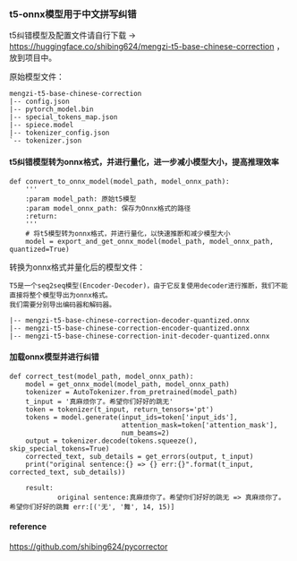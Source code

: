 ### t5-onnx模型用于中文拼写纠错
t5纠错模型及配置文件请自行下载 -> https://huggingface.co/shibing624/mengzi-t5-base-chinese-correction ，放到项目中。

原始模型文件：
```
mengzi-t5-base-chinese-correction
|-- config.json
|-- pytorch_model.bin
|-- special_tokens_map.json
|-- spiece.model
|-- tokenizer_config.json
`-- tokenizer.json
```

#### t5纠错模型转为onnx格式，并进行量化，进一步减小模型大小，提高推理效率
```
def convert_to_onnx_model(model_path, model_onnx_path):
    '''
    :param model_path: 原始t5模型
    :param model_onnx_path: 保存为Onnx格式的路径
    :return:
    '''
    # 将t5模型转为onnx格式，并进行量化，以快速推断和减少模型大小
    model = export_and_get_onnx_model(model_path, model_onnx_path, quantized=True)
```

转换为onnx格式并量化后的模型文件：

```
T5是一个seq2seq模型(Encoder-Decoder)，由于它反复使用decoder进行推断，我们不能直接将整个模型导出为onnx格式。
我们需要分别导出编码器和解码器。

|-- mengzi-t5-base-chinese-correction-decoder-quantized.onnx
|-- mengzi-t5-base-chinese-correction-encoder-quantized.onnx
|-- mengzi-t5-base-chinese-correction-init-decoder-quantized.onnx
```

#### 加载onnx模型并进行纠错
```
def correct_test(model_path, model_onnx_path):
    model = get_onnx_model(model_path, model_onnx_path)
    tokenizer = AutoTokenizer.from_pretrained(model_path)
    t_input = '真麻烦你了。希望你们好好的跳无'
    token = tokenizer(t_input, return_tensors='pt')
    tokens = model.generate(input_ids=token['input_ids'],
                            attention_mask=token['attention_mask'],
                            num_beams=2)
    output = tokenizer.decode(tokens.squeeze(), skip_special_tokens=True)
    corrected_text, sub_details = get_errors(output, t_input)
    print("original sentence:{} => {} err:{}".format(t_input, corrected_text, sub_details))

    result:
            original sentence:真麻烦你了。希望你们好好的跳无 => 真麻烦你了。希望你们好好的跳舞 err:[('无', '舞', 14, 15)]
```


#### reference
https://github.com/shibing624/pycorrector
